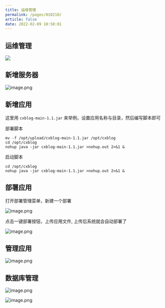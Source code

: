 ```yaml
---
title: 运维管理
permalink: /pages/010210/
article: false
date: 2022-02-09 10:50:01
---
```

## 运维管理

![](/images/2022/20220530232842.jpg)

## 新增服务器

![image.png](https://cxblog.qiniu.zhaohaoyue.love/file/img/upload/article20240318_1710751786499.png)

## 新增应用

这里用 `cxblog-main-1.1.jar` 来举例，设置应用名称与目录，然后编写脚本即可

部署脚本

```shell script
mv -f /opt/upload/cxblog-main-1.1.jar /opt/cxblog
cd /opt/cxblog
nohup java -jar cxblog-main-1.1.jar >nohup.out 2>&1 &
```

启动脚本
```shell script
cd /opt/cxblog
nohup java -jar cxblog-main-1.1.jar >nohup.out 2>&1 &
```

## 部署应用

打开部署管理菜单，新建一个部署

![image.png](https://cxblog.qiniu.zhaohaoyue.love/file/img/upload/article20240318_1710752201943.png)

点击一键部署按钮，上传应用文件, 上传后系统就会自动部署了

![image.png](https://cxblog.qiniu.zhaohaoyue.love/file/img/upload/article20240318_1710752259528.png)

## 管理应用

![image.png](https://cxblog.qiniu.zhaohaoyue.love/file/img/upload/article20240318_1710752360530.png)

## 数据库管理

![image.png](https://cxblog.qiniu.zhaohaoyue.love/file/img/upload/article20240318_1710752418070.png)

![image.png](https://cxblog.qiniu.zhaohaoyue.love/file/img/upload/article20240318_1710752443703.png)

<Vssue :title="$title" />
